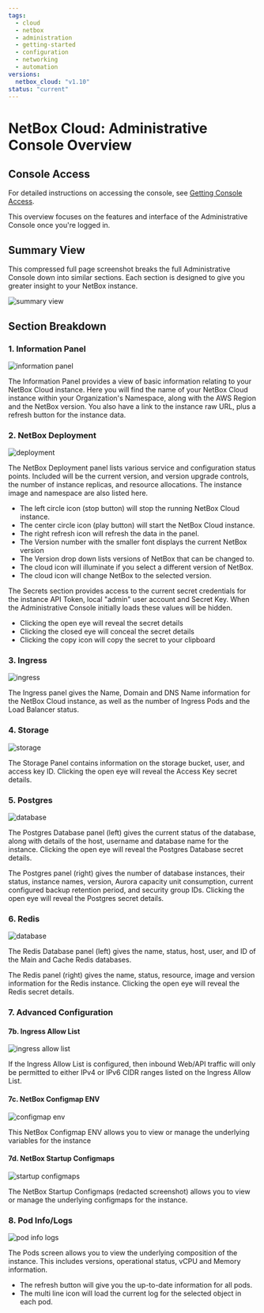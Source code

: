 ```yaml
---
tags:
  - cloud
  - netbox
  - administration
  - getting-started
  - configuration
  - networking
  - automation
versions:
  netbox_cloud: "v1.10"
status: "current"
---
```


# NetBox Cloud: Administrative Console Overview

## Console Access

For detailed instructions on accessing the console, see [Getting Console Access](console-access.md). 

This overview focuses on the features and interface of the Administrative Console once you're logged in.

## Summary View
This compressed full page screenshot breaks the full Administrative Console down into similar sections.  Each section is designed to give you greater insight to your NetBox instance.

![summary view](../images/console/console_summary_view.png)

## Section Breakdown

### 1. Information Panel

![information panel](../images/console/info_panel.png)

The Information Panel provides a view of basic information relating to your NetBox Cloud instance.  Here you will find the name of your NetBox Cloud instance within your Organization's Namespace, along with the AWS Region and the NetBox version. You also have a link to the instance raw URL, plus a refresh button for the instance data. 

### 2. NetBox Deployment 

![deployment](../images/console/deployment.png)

The NetBox Deployment panel lists various service and configuration status points.  Included will be the current version, and version upgrade controls, the number of instance replicas, and resource allocations. The instance image and namespace are also listed here.  

- The left circle icon (stop button) will stop the running NetBox Cloud instance.
- The center circle icon (play button) will start the NetBox Cloud instance.
- The right refresh icon will refresh the data in the panel. 
- The Version number with the smaller font displays the current NetBox version
- The Version drop down lists versions of NetBox that can be changed to.
- The cloud icon will illuminate if you select a different version of NetBox.
- The cloud icon will change NetBox to the selected version.

The Secrets section provides access to the current secret credentials for the instance API Token, local "admin" user account and Secret Key.  When the Administrative Console initially loads these values will be hidden.  

- Clicking the open eye will reveal the secret details
- Clicking the closed eye will conceal the secret details
- Clicking the copy icon will copy the secret to your clipboard

### 3. Ingress

![ingress](../images/console/ingress.png)

The Ingress panel gives the Name, Domain and DNS Name information for the NetBox Cloud instance, as well as the number of Ingress Pods and the Load Balancer status.

### 4. Storage

![storage](../images/console/storage.png)

The Storage Panel contains information on the storage bucket, user, and access key ID. Clicking the open eye will reveal the Access Key secret details.

### 5. Postgres

![database](../images/console/database.png)

The Postgres Database panel (left) gives the current status of the database, along with details of the host, username and database name for the instance. Clicking the open eye will reveal the Postgres Database secret details.

The Postgres panel (right) gives the number of database instances, their status, instance names, version, Aurora capacity unit consumption, current configured backup retention period, and security group IDs. Clicking the open eye will reveal the Postgres secret details.

### 6. Redis

![database](../images/console/redis.png)

The Redis Database panel (left) gives the name, status, host, user, and ID of the Main and Cache Redis databases. 

The Redis panel (right) gives the name, status, resource, image and version information for the Redis instance. Clicking the open eye will reveal the Redis secret details.


### 7. Advanced Configuration

#### 7b. Ingress Allow List

![ingress allow list](../images/console/ingress_allow_list.png)

If the Ingress Allow List is configured, then inbound Web/API traffic will only be permitted to either IPv4 or IPv6 CIDR ranges listed on the Ingress Allow List. 

#### 7c. NetBox Configmap ENV

![configmap env](../images/console/configmap_env_full.png)

This NetBox Configmap ENV allows you to view or manage the underlying variables for the instance

#### 7d. NetBox Startup Configmaps

![startup configmaps](../images/console/startup_configmaps.png)

The NetBox Startup Configmaps (redacted screenshot) allows you to view or manage the underlying configmaps for the instance.

### 8. Pod Info/Logs

![pod info logs](../images/console/pods.png)

The Pods screen allows you to view the underlying composition of the instance.  This includes versions, operational status, vCPU and Memory information.

- The refresh button will give you the up-to-date information for all pods.
- The multi line icon will load the current log for the selected object in each pod.

